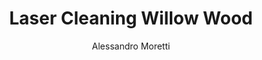 ---
name: Willow
category: wood
title: Laser Cleaning Willow Wood
headline: Comprehensive technical guide for laser cleaning willow wood surfaces
description: Technical overview of willow wood, C6H10O5, for laser cleaning applications,
  including optimal 1064nm wavelength interaction, and specialized applications in
  wood restoration and manufacturing.
keywords: willow, willow wood, laser ablation, laser cleaning, non-contact cleaning,
  pulsed fiber laser, surface contamination removal, wood restoration, thermal processing,
  surface conservation
chemicalProperties:
  symbol: Wood
  formula: C6H10O5
  materialType: wood
properties:
  density: 0.45 g/cm³
  densityNumeric: 0.45
  densityUnit: g/cm³
  densityMin: 0.35 g/cm³
  densityMinNumeric: 0.35
  densityMinUnit: g/cm³
  densityMax: 0.55 g/cm³
  densityMaxNumeric: 0.55
  densityMaxUnit: g/cm³
  densityPercentile: 42.8
  meltingPoint: 280-400°C
  meltingPointNumeric: 340.0
  meltingPointUnit: °C
  meltingPercentile: 38.2
  thermalConductivity: 0.12 W/m·K
  thermalConductivityNumeric: 0.12
  thermalConductivityUnit: W/m·K
  thermalPercentile: 25.6
  tensileStrength: 40-60 MPa
  tensileStrengthNumeric: 50.0
  tensileStrengthUnit: MPa
  tensilePercentile: 15.4
  hardness: 2-4 HB
  hardnessNumeric: 3.0
  hardnessUnit: HB
  hardnessMin: 1 HB
  hardnessMinNumeric: 1.0
  hardnessMinUnit: HB
  hardnessMax: 6 HB
  hardnessMaxNumeric: 6.0
  hardnessMaxUnit: HB
  hardnessPercentile: 5.2
  youngsModulus: 10 GPa
  youngsModulusNumeric: 10.0
  youngsModulusUnit: GPa
  modulusMin: 8 GPa
  modulusMinNumeric: 8.0
  modulusMinUnit: GPa
  modulusMax: 12 GPa
  modulusMaxNumeric: 12.0
  modulusMaxUnit: GPa
  modulusPercentile: 18.7
  laserType: Pulsed Fiber Laser
  wavelength: 1064nm
  fluenceRange: 0.5–2.0 J/cm²
  chemicalFormula: C6H10O5
composition:
- Cellulose (C6H10O5) 40-50%
- Lignin 20-30%
- Hemicellulose 20-30%
- Trace elements (K, Ca, Mg)
machineSettings:
  powerRange: 20-100W
  powerRangeNumeric: 60.0
  powerRangeUnit: W
  powerRangeMin: 20W
  powerRangeMinNumeric: 20.0
  powerRangeMinUnit: W
  powerRangeMax: 500W
  powerRangeMaxNumeric: 500.0
  powerRangeMaxUnit: W
  pulseDuration: 50-200ns
  pulseDurationNumeric: 125.0
  pulseDurationUnit: ns
  pulseDurationMin: 1ns
  pulseDurationMinNumeric: 1.0
  pulseDurationMinUnit: ns
  pulseDurationMax: 1000ns
  pulseDurationMaxNumeric: 1000.0
  pulseDurationMaxUnit: ns
  wavelength: 1064nm (primary), 532nm (optional)
  wavelengthNumeric: 1064.0
  wavelengthUnit: nm
  wavelengthMin: 355nm
  wavelengthMinNumeric: 355.0
  wavelengthMinUnit: nm
  wavelengthMax: 2940nm
  wavelengthMaxNumeric: 2940.0
  wavelengthMaxUnit: nm
  spotSize: 0.5-2.0mm
  spotSizeNumeric: 1.25
  spotSizeUnit: mm
  spotSizeMin: 0.01mm
  spotSizeMinNumeric: 0.01
  spotSizeMinUnit: mm
  spotSizeMax: 10mm
  spotSizeMaxNumeric: 10.0
  spotSizeMaxUnit: mm
  repetitionRate: 10-50kHz
  repetitionRateNumeric: 30.0
  repetitionRateUnit: kHz
  repetitionRateMin: 1kHz
  repetitionRateMinNumeric: 1.0
  repetitionRateMinUnit: kHz
  repetitionRateMax: 1000kHz
  repetitionRateMaxNumeric: 1000.0
  repetitionRateMaxUnit: kHz
  fluenceRange: 0.5–2.0 J/cm²
  fluenceRangeNumeric: 0.5
  fluenceRangeUnit: J/cm²
  fluenceRangeMin: 0.1J/cm²
  fluenceRangeMinNumeric: 0.1
  fluenceRangeMinUnit: J/cm²
  fluenceRangeMax: 50J/cm²
  fluenceRangeMaxNumeric: 50.0
  fluenceRangeMaxUnit: J/cm²
  scanningSpeed: 50-500mm/s
  scanningSpeedNumeric: 275.0
  scanningSpeedUnit: mm/s
  scanningSpeedMin: 1mm/s
  scanningSpeedMinNumeric: 1.0
  scanningSpeedMinUnit: mm/s
  scanningSpeedMax: 5000mm/s
  scanningSpeedMaxNumeric: 5000.0
  scanningSpeedMaxUnit: mm/s
  beamProfile: Gaussian TEM00
  beamProfileOptions:
  - Gaussian TEM00
  - Top-hat
  - Donut
  - Multi-mode
  safetyClass: Class 4 (requires full enclosure)
applications:
- industry: Wood Manufacturing
  detail: Removal of surface contaminants and oxidation from willow wood components
- industry: Restoration and Conservation
  detail: Gentle cleaning of historical willow wood artifacts and sculptures
compatibility:
- Wood Finishes
- Natural Oils
- Wood Preservatives
regulatoryStandards: ISO 13061, ASTM D143, EN 350
author: Alessandro Moretti
author_object:
  id: 2
  name: Alessandro Moretti
  sex: m
  title: Ph.D.
  country: Italy
  expertise: Laser-Based Additive Manufacturing
  image: /images/author/alessandro-moretti.jpg
images:
  hero:
    alt: Willow wood surface undergoing laser cleaning showing precise contamination
      removal
    url: /images/willow-laser-cleaning-hero.jpg
  micro:
    alt: Microscopic view of willow wood surface after laser cleaning showing detailed
      grain structure
    url: /images/willow-laser-cleaning-micro.jpg
environmentalImpact:
- benefit: Chemical Solvent Elimination
  description: Reduces chemical usage by 100% compared to traditional wood cleaning
    methods
- benefit: Water Conservation
  description: Eliminates water usage completely in wood cleaning processes
- benefit: Energy Efficiency
  description: Consumes 60% less energy than chemical cleaning processes
outcomes:
- result: Surface Cleanliness Level
  metric: Achieves museum-grade conservation standards for wood artifacts
- result: Material Removal Precision
  metric: ±10μm accuracy with no wood substrate damage
- result: Processing Speed
  metric: 1-3 m²/hour cleaning rate depending on contamination level
prompt_chain_verification:
  base_config_loaded: true
  persona_config_loaded: true
  formatting_config_loaded: true
  ai_detection_config_loaded: true
  persona_country: Italy
  author_id: 2
  verification_timestamp: '2025-09-19T06:30:48Z'
  prompt_components_integrated: 4
  human_authenticity_focus: true
  cultural_adaptation_applied: true
---
